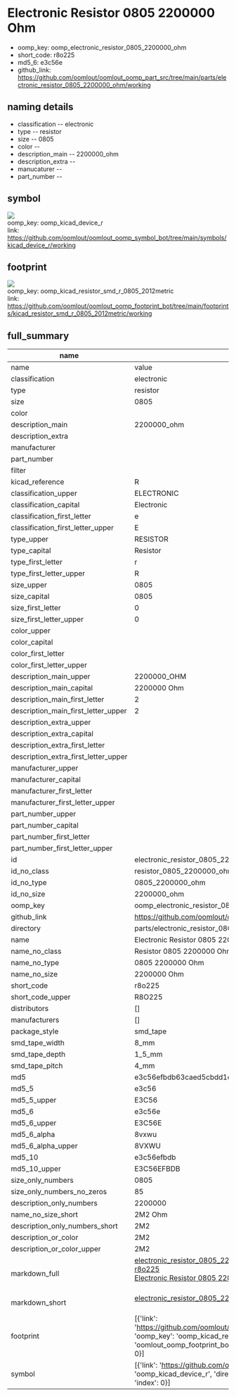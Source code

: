 # Electronic Resistor 0805 2200000 Ohm

  
* oomp_key: oomp_electronic_resistor_0805_2200000_ohm 
* short_code: r8o225
* md5_6: e3c56e  
* github_link: https://github.com/oomlout/oomlout_oomp_part_src/tree/main/parts/electronic_resistor_0805_2200000_ohm/working  
## naming details
* classification -- electronic
* type -- resistor
* size -- 0805
* color -- 
* description_main -- 2200000_ohm
* description_extra -- 
* manucaturer -- 
* part_number -- 



## symbol

![](symbol/{index}}/working/working_600.png)  
oomp_key: oomp_kicad_device_r  
link: https://github.com/oomlout/oomlout_oomp_symbol_bot/tree/main/symbols/kicad_device_r/working  

## footprint

![](footprint/{index}/working/working_600.png)  
oomp_key: oomp_kicad_resistor_smd_r_0805_2012metric  
link: https://github.com/oomlout/oomlout_oomp_footprint_bot/tree/main/footprints/kicad_resistor_smd_r_0805_2012metric/working  

## full_summary
| name | value | 
| --- | --- | 
| name | value | 
| classification | electronic | 
| type | resistor | 
| size | 0805 | 
| color |  | 
| description_main | 2200000_ohm | 
| description_extra |  | 
| manufacturer |  | 
| part_number |  | 
| filter |  | 
| kicad_reference | R | 
| classification_upper | ELECTRONIC | 
| classification_capital | Electronic | 
| classification_first_letter | e | 
| classification_first_letter_upper | E | 
| type_upper | RESISTOR | 
| type_capital | Resistor | 
| type_first_letter | r | 
| type_first_letter_upper | R | 
| size_upper | 0805 | 
| size_capital | 0805 | 
| size_first_letter | 0 | 
| size_first_letter_upper | 0 | 
| color_upper |  | 
| color_capital |  | 
| color_first_letter |  | 
| color_first_letter_upper |  | 
| description_main_upper | 2200000_OHM | 
| description_main_capital | 2200000 Ohm | 
| description_main_first_letter | 2 | 
| description_main_first_letter_upper | 2 | 
| description_extra_upper |  | 
| description_extra_capital |  | 
| description_extra_first_letter |  | 
| description_extra_first_letter_upper |  | 
| manufacturer_upper |  | 
| manufacturer_capital |  | 
| manufacturer_first_letter |  | 
| manufacturer_first_letter_upper |  | 
| part_number_upper |  | 
| part_number_capital |  | 
| part_number_first_letter |  | 
| part_number_first_letter_upper |  | 
| id | electronic_resistor_0805_2200000_ohm | 
| id_no_class | resistor_0805_2200000_ohm | 
| id_no_type | 0805_2200000_ohm | 
| id_no_size | 2200000_ohm | 
| oomp_key | oomp_electronic_resistor_0805_2200000_ohm | 
| github_link | https://github.com/oomlout/oomlout_oomp_part_src/tree/main/parts/electronic_resistor_0805_2200000_ohm/working | 
| directory | parts/electronic_resistor_0805_2200000_ohm | 
| name | Electronic Resistor 0805 2200000 Ohm | 
| name_no_class | Resistor 0805 2200000 Ohm | 
| name_no_type | 0805 2200000 Ohm | 
| name_no_size | 2200000 Ohm | 
| short_code | r8o225 | 
| short_code_upper | R8O225 | 
| distributors | [] | 
| manufacturers | [] | 
| package_style | smd_tape | 
| smd_tape_width | 8_mm | 
| smd_tape_depth | 1_5_mm | 
| smd_tape_pitch | 4_mm | 
| md5 | e3c56efbdb63caed5cbdd1c4c60e5073 | 
| md5_5 | e3c56 | 
| md5_5_upper | E3C56 | 
| md5_6 | e3c56e | 
| md5_6_upper | E3C56E | 
| md5_6_alpha | 8vxwu | 
| md5_6_alpha_upper | 8VXWU | 
| md5_10 | e3c56efbdb | 
| md5_10_upper | E3C56EFBDB | 
| size_only_numbers | 0805 | 
| size_only_numbers_no_zeros | 85 | 
| description_only_numbers | 2200000 | 
| name_no_size_short | 2M2 Ohm | 
| description_only_numbers_short | 2M2 | 
| description_or_color | 2M2 | 
| description_or_color_upper | 2M2 | 
| markdown_full | [electronic_resistor_0805_2200000_ohm](https://github.com/oomlout/oomlout_oomp_part_src/tree/main/parts/electronic_resistor_0805_2200000_ohm/working)<br>[r8o225](https://github.com/oomlout/oomlout_oomp_part_src/tree/main/parts/electronic_resistor_0805_2200000_ohm/working)<br>[Electronic Resistor 0805 2200000 Ohm](https://github.com/oomlout/oomlout_oomp_part_src/tree/main/parts/electronic_resistor_0805_2200000_ohm/working)<br><br> | 
| markdown_short | [electronic_resistor_0805_2200000_ohm](https://github.com/oomlout/oomlout_oomp_part_src/tree/main/parts/electronic_resistor_0805_2200000_ohm/working)<br><br> | 
| footprint | [{'link': 'https://github.com/oomlout/oomlout_oomp_footprint_bot/tree/main/foootprntss/kicad_resistor_smd_r_0805_2012metric', 'oomp_key': 'oomp_kicad_resistor_smd_r_0805_2012metric', 'directory': 'oomlout_oomp_footprint_bot/footprints/kicad_resistor_smd_r_0805_2012metric//working/working.kicad_mod', 'index': 0}] | 
| symbol | [{'link': 'https://github.com/oomlout/oomlout_oomp_symbol_bot/tree/main/symbols/kicad_device_r', 'oomp_key': 'oomp_kicad_device_r', 'directory': 'oomlout_oomp_symbol_bot/symbols/kicad_device_r//working/working.kicad_sym', 'index': 0}] | 
